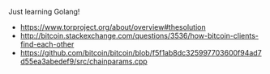 Just learning Golang!

* https://www.torproject.org/about/overview#thesolution
* http://bitcoin.stackexchange.com/questions/3536/how-bitcoin-clients-find-each-other
* https://github.com/bitcoin/bitcoin/blob/f5f1ab8dc325997703600f94ad7d55ea3abedef9/src/chainparams.cpp
